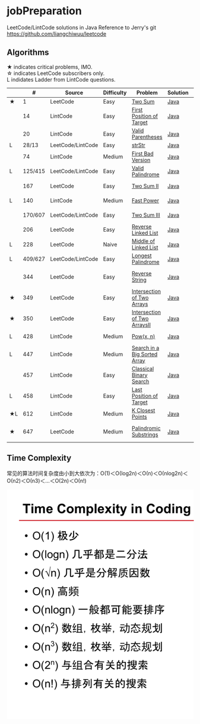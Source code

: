 # jobPreparation
LeetCode/LintCode solutions in Java
Reference to Jerry's git https://github.com/liangchiwuu/leetcode

## Algorithms

★ indicates critical problems, IMO.  
☆ indicates LeetCode subscribers only.  
L indidates Ladder from LintCode questions.  

| |#|Source|Difficulty|Problem|Solution|Tag| 
|-|-|-|----------|-------|--------|---|
|★|1|LeetCode|Easy|[Two Sum](https://leetcode.com/problems/two-sum/)|[Java](./algorithms/TwoSum.java)|Hash|
||14|LintCode|Easy|[First Position of Target ](https://www.lintcode.com/en/problem/first-position-of-target/)|[Java](./algorithms/FirstPositionOfTarget.java)|Binary Search|
||20|LintCode|Easy|[Valid Parentheses](https://leetcode.com/problems/valid-parentheses/description/)|[Java](./algorithms/ValidParentheses.java)|String, Stack|
|L|28/13|LeetCode/LintCode|Easy|[strStr](https://leetcode.com/problems/implement-strstr/description/)|[Java](./algorithms/strStr.java)|String|
||74|LintCode|Medium|[First Bad Version](https://www.lintcode.com/en/problem/first-bad-version/)|[Java](./algorithms/FirstBadVersion.java)|Binary Search|
|L|125/415|LeetCode/LintCode|Easy|[Valid Palindrome](https://leetcode.com/problems/valid-palindrome/description/)|[Java](./algorithms/ValidPalindrome.java)|Two Pointers|
||167|LeetCode|Easy|[Two Sum II](https://leetcode.com/problems/two-sum-ii-input-array-is-sorted/description/)|[Java](./algorithms/TwoSumII.java)|Two Pointers|
|L|140|LintCode|Medium|[Fast Power](https://www.lintcode.com/en/problem/fast-power/)|[Java](./algorithms/FastPower.java)|Binary Search|
||170/607|LeetCode/LintCode|Easy|[Two Sum III](https://www.lintcode.com/en/problem/two-sum-iii-data-structure-design/)|[Java](./algorithms/TwoSumIII.java)|Two Pointers|
||206|LeetCode|Easy|[Reverse Linked List](https://leetcode.com/problems/reverse-linked-list/description/)|[Java](./algorithms/reverseList.java)| Pointers|
|L|228|LeetCode|Naive|[Middle of Linked List](https://www.lintcode.com/problem/middle-of-linked-list/description)|[Java](./algorithms/MiddleOfLinkedList.java)|Two Pointers|
|L|409/627|LeetCode/LintCode|Easy|[Longest Palindrome](https://www.lintcode.com/en/problem/longest-palindrome/)|[Java](./algorithms/LongestPalindrome.java)|Hash|
||344|LeetCode|Easy|[Reverse String](https://leetcode.com/problems/reverse-string/description/)|[Java](./algorithms/ReverseString.java)|Two Pointers, String|
|★|349|LeetCode|Easy|[Intersection of Two Arrays](https://leetcode.com/problems/intersection-of-two-arrays/description/)|[Java](./algorithms/IntersectionOfTwoArrays.java)|Two Pointers, Set|
|★|350|LeetCode|Easy|[Intersection of Two ArraysII](https://leetcode.com/problems/intersection-of-two-arrays-ii/description/)|[Java](./algorithms/IntersectionOfTwoArraysII.java)|Two Pointers, Set|
|L|428|LintCode|Medium|[Pow(x, n)](https://www.lintcode.com/en/problem/powx-n/)|[Java](./algorithms/Powx-n.java)|Binary Search|
|L|447|LintCode|Medium|[Search in a Big Sorted Array](https://www.lintcode.com/en/problem/search-in-a-big-sorted-array/)|[Java](./algorithms/SearchInABigSortedArray.java)|Binary Search|
||457|LintCode|Easy|[Classical Binary Search](https://www.lintcode.com/en/problem/classical-binary-search/)|[Java](./algorithms/ClassicalBinarySearch.java)|Binary Search|
|L|458|LintCode|Easy|[Last Position of Target](https://www.lintcode.com/en/problem/last-position-of-target/)|[Java](./algorithms/LastPositionOfTarget.java)|Binary Search|
|★L|612|LintCode|Medium|[K Closest Points](https://www.lintcode.com/en/old/problem/k-closest-points/)|[Java](./algorithms/KClosestPoints.java)|Priority Queue|
|★|647|LeetCode|Medium|[Palindromic Substrings](https://leetcode.com/problems/palindromic-substrings/description/)|[Java](./algorithms/PalindromicSubstrings.java)|Two Pointers, DP|

## Time Complexity

常见的算法时间复杂度由小到大依次为：Ο(1)＜Ο(log2n)＜Ο(n)＜Ο(nlog2n)＜Ο(n2)＜Ο(n3)＜…＜Ο(2n)＜Ο(n!)


![Screenshot](timeComplexity.png)